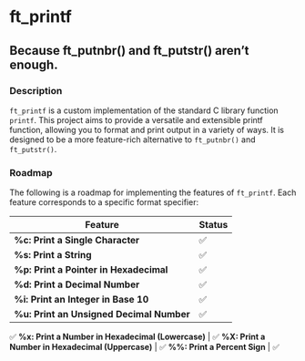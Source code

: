 # ft_printf
## Because ft_putnbr() and ft_putstr() aren’t enough.

### Description

`ft_printf` is a custom implementation of the standard C library function `printf`. This project aims to provide a versatile and extensible printf function, allowing you to format and print output in a variety of ways. It is designed to be a more feature-rich alternative to `ft_putnbr()` and `ft_putstr()`.

### Roadmap

The following is a roadmap for implementing the features of `ft_printf`. Each feature corresponds to a specific format specifier:

Feature | Status
---|---
**%c: Print a Single Character** | ✅
**%s: Print a String** | ✅
**%p: Print a Pointer in Hexadecimal** | ✅
**%d: Print a Decimal Number** | ✅
**%i: Print an Integer in Base 10** | ✅
**%u: Print an Unsigned Decimal Number** | ✅
✅
**%x: Print a Number in Hexadecimal (Lowercase)** | ✅
**%X: Print a Number in Hexadecimal (Uppercase)** | ✅
**%%: Print a Percent Sign** | ✅
